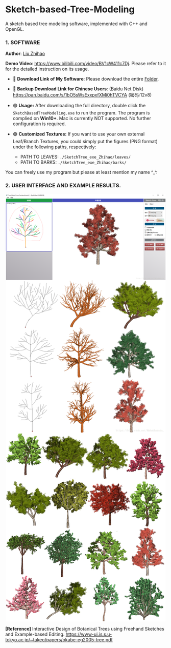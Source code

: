# Sketch-based-Tree-Modeling
A sketch based tree modeling software, implemented with C++ and OpenGL.


### 1. SOFTWARE

**Author**: [Liu Zhihao](https://ryuzhihao123.github.io)

**Demo Video**: https://www.bilibili.com/video/BV1cW411c7Dj. Please refer to it for the detailed instruction on its usage.
- 🔴 **Download Link of My Software**: Please download the entire [Folder](https://github.com/RyuZhihao123/TreeDesigner/tree/master/SketchTree_exe_Zhihao).

- 🔵 **Backup Download Link for Chinese Users**: (Baidu Net Disk) https://pan.baidu.com/s/1bO5sWsExxpxfXMi0hTVCYA  (密码:12v8)

- 🟢 **Usage:** After downloading the full directory, double click the ``SketchBasedTreeModeling.exe`` to run the program. The program is complied on **Win10+**. Mac is currently NOT supported. No further configuration is required.

- 🟣 **Customized Textures:** If you want to use your own external Leaf/Branch Textures, you could simply put the figures (PNG format) under the following paths, respectively:
  - PATH TO LEAVES: ``./SketchTree_exe_Zhihao/leaves/``
  - PATH TO BARKS: ``./SketchTree_exe_Zhihao/barks/``


You can freely use my program but please at least mention my name ^_^.


### 2. USER INTERFACE AND EXAMPLE RESULTS.

<div align=center>
<img src="https://github.com/RyuZhihao123/Sketch-based-Tree-Modeling/blob/master/picA.png" width = "500" alt="ack" align=center />
</div>
<div align=center>
<img src="https://github.com/RyuZhihao123/Sketch-based-Tree-Modeling/blob/master/picB.png" width = "500" alt="ack" align=center />
</div>
<div align=center>
<img src="https://github.com/RyuZhihao123/Sketch-based-Tree-Modeling/blob/master/picC.png" width = "500" alt="ack" align=center />
</div>


**[Reference]** Interactive Design of Botanical Trees using Freehand Sketches and Example-based Editing.
https://www-ui.is.s.u-tokyo.ac.jp/~takeo/papers/okabe-eg2005-tree.pdf
